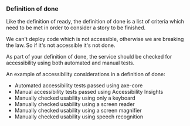 ### Definition of done

Like the definition of ready, the definition of done is a list of criteria which need to be met in order to consider a story to be finished.

We can't deploy code which is not accessible, otherwise we are breaking the law. So if it's not accessible it's not done.

As part of your definition of done, the service should be checked for accessibility using both automated and manual tests.

An example of accessibility considerations in a definition of done:

- Automated accessibility tests passed using axe-core
- Manual accessibility tests passed using Accessibility Insights
- Manually checked usability using only a keyboard
- Manually checked usability using a screen reader
- Manually checked usability using a screen magnifier
- Manually checked usability using speech recognition
